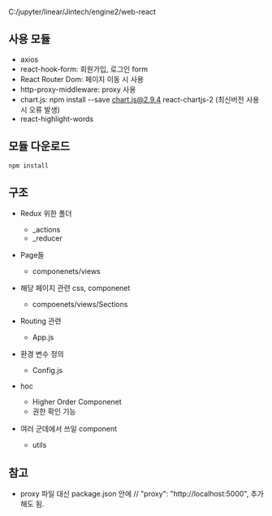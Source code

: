 C:/jupyter/linear/Jintech/engine2/web-react

## 사용 모듈

- axios
- react-hook-form: 회원가입, 로그인 form
- React Router Dom: 페이지 이동 시 사용
- http-proxy-middleware: proxy 사용
- chart.js: npm install --save chart.js@2.9.4 react-chartjs-2 (최신버전 사용 시 오류 발생)
- react-highlight-words

## 모듈 다운로드

`npm install`

## 구조

- Redux 위한 폴더

  - \_actions
  - \_reducer

- Page들

  - componenets/views

- 해당 페이지 관련 css, componenet

  - compoenets/views/Sections

- Routing 관련

  - App.js

- 환경 변수 정의

  - Config.js

- hoc

  - Higher Order Componenet
  - 권한 확인 기능

- 여러 군데에서 쓰일 component
  - utils

## 참고

- proxy 파일 대신 package.json 안에 // "proxy": "http://localhost:5000", 추가해도 됨.
